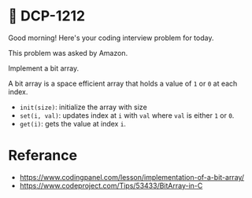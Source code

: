 # **📌 DCP-1212** 

Good morning! Here's your coding interview problem for today.

This problem was asked by Amazon.

Implement a bit array.

A bit array is a space efficient array that holds a value of `1` or `0` at each index.

 - `init(size)`: initialize the array with size
 - `set(i, val)`: updates index at `i` with `val` where `val` is either `1` or `0`.
 - `get(i)`: gets the value at index `i`.


# Referance

 - https://www.codingpanel.com/lesson/implementation-of-a-bit-array/
 - https://www.codeproject.com/Tips/53433/BitArray-in-C
